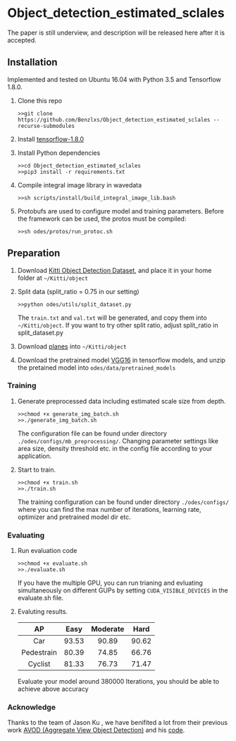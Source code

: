 # Object_detection_estimated_sclales

The paper is still underview, and description will be released here after it is accepted.

## Installation
Implemented and tested on Ubuntu 16.04 with Python 3.5 and Tensorflow 1.8.0.

1. Clone this repo
    ```
    >>git clone https://github.com/Benzlxs/Object_detection_estimated_sclales --recurse-submodules
    ```
2. Install [tensorflow-1.8.0](https://www.tensorflow.org/install/)

3. Install Python dependencies
    ```
    >>cd Object_detection_estimated_sclales
    >>pip3 install -r requirements.txt
    ```

4. Compile integral image library in wavedata
    ```
    >>sh scripts/install/build_integral_image_lib.bash
    ```

5. Protobufs are used to configure model and training parameters. Before the framework can be used, the protos must be compiled:
    ```
    >>sh odes/protos/run_protoc.sh
    ```


## Preparation
1. Download [Kitti Object Detection Dataset](http://www.cvlibs.net/datasets/kitti/eval_object.php?obj_benchmark=3d), and place it in your home folder at `~/Kitti/object`

2. Split data (split_ratio = 0.75 in our setting)
    ```
    >>python odes/utils/split_dataset.py
    ```
    The `train.txt` and `val.txt` will be generated, and copy them into `~/Kitti/object`. If you want to try other split   ratio, adjust split_ratio in split_dataset.py

3. Download [planes](https://drive.google.com/drive/folders/1c5z3NqoLw78NvGWoF_3MBnIsyRI41xSP?usp=sharing) into `~/Kitti/object`

4. Download the pretrained model [VGG16](http://download.tensorflow.org/models/vgg_16_2016_08_28.tar.gz) in tensorflow models, and unzip the pretained model into `odes/data/pretrained_models`

### Training
1. Generate preprocessed data including estimated scale size from depth.
    ```
    >>chmod +x generate_img_batch.sh
    >>./generate_img_batch.sh
    ```
    The configuration file can be found under directory `./odes/configs/mb_preprocessing/`. Changing parameter settings like area size, density threshold etc. in the config file according to your application.

2. Start to train.
    ```
    >>chmod +x train.sh
    >>./train.sh
    ```
    The training configuration can be found under directory `./odes/configs/` where you can find the max number of iterations, learning rate, optimizer and pretrained model dir etc.
    
### Evaluating
1. Run evaluation code
    ```
    >>chmod +x evaluate.sh
    >>./evaluate.sh
    ```
    If you have the multiple GPU, you can run trianing and evluating simultaneously on different GUPs by setting `CUDA_VISIBLE_DEVICES` in the evaluate.sh file.
   
2. Evaluting results.

    | AP       | Easy   |Moderate|  Hard  |
    |:--------:|:------:|:------:|:------:|
    |  Car     |93.53   |90.89   | 90.62  |
    |Pedestrain| 80.39  |  74.85 |66.76   |
    | Cyclist  | 81.33  | 76.73  |   71.47|
    
    Evaluate your model around 380000 Iterations, you should be able to achieve above accuracy

### Acknowledge
Thanks to the team of Jason Ku , we have benifited a lot from their previous work [AVOD (Aggregate View Object Detection)](https://arxiv.org/abs/1712.02294) and his [code](https://github.com/kujason/avod).
